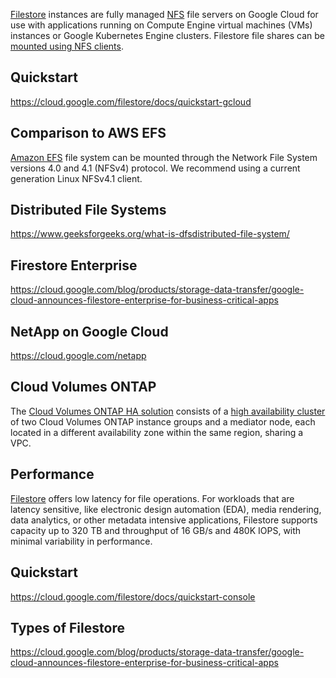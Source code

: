 [Filestore](https://cloud.google.com/filestore) instances are fully managed [NFS](https://en.wikipedia.org/wiki/Network_File_System) file servers on Google Cloud for use with applications running on Compute Engine virtual machines (VMs) instances or Google Kubernetes Engine clusters. Filestore  file shares can be [mounted using NFS clients](https://cloud.google.com/filestore/docs/mounting-fileshares).

## Quickstart

https://cloud.google.com/filestore/docs/quickstart-gcloud

## Comparison to AWS EFS

[Amazon EFS](https://docs.aws.amazon.com/efs/latest/ug/how-it-works.html) file system can be mounted through the Network File System versions 4.0 and 4.1 (NFSv4) protocol. We recommend using a current generation Linux NFSv4.1 client.

## Distributed File Systems

https://www.geeksforgeeks.org/what-is-dfsdistributed-file-system/

## Firestore Enterprise

https://cloud.google.com/blog/products/storage-data-transfer/google-cloud-announces-filestore-enterprise-for-business-critical-apps


## NetApp on Google Cloud

https://cloud.google.com/netapp

## Cloud Volumes ONTAP 

The [Cloud Volumes ONTAP HA solution](https://cloud.netapp.com/blog/gcp-cvo-blg-high-availability-architecture-on-gcp-with-cloud-volumes-ontap
) consists of a [high availability cluster](http://examcramnotes.blogspot.com/2019/08/cloud-volumes-ontap-fundamentals.html
) of two Cloud Volumes ONTAP instance groups and a mediator node, each located in a different availability zone within the same region, sharing a VPC.


## Performance

[Filestore](https://cloud.google.com/filestore) offers low latency for file operations. For workloads that are latency sensitive, like electronic design automation (EDA), media rendering, data analytics, or other metadata intensive applications, Filestore supports capacity up to 320 TB and throughput of 16 GB/s and 480K IOPS, with minimal variability in performance.


## Quickstart

https://cloud.google.com/filestore/docs/quickstart-console

## Types of Filestore

https://cloud.google.com/blog/products/storage-data-transfer/google-cloud-announces-filestore-enterprise-for-business-critical-apps